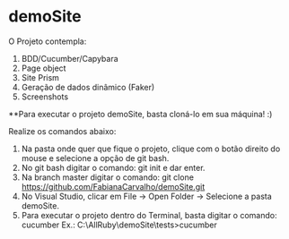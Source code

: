 # demoSite

O Projeto contempla:
1) BDD/Cucumber/Capybara
2) Page object
3) Site Prism
4) Geração de dados dinâmico (Faker)
5) Screenshots

**Para executar o projeto demoSite, basta cloná-lo em sua máquina! :)

Realize os comandos abaixo:
1) Na pasta onde quer que fique o projeto, clique com o botão direito do mouse e selecione a opção de git bash.
2) No git bash digitar o comando: git init e dar enter.
3) Na branch master digitar o comando: git clone https://github.com/FabianaCarvalho/demoSite.git
4) No Visual Studio, clicar em File -> Open Folder -> Selecione a pasta demoSite.
5) Para executar o projeto dentro do Terminal, basta digitar o comando: cucumber 
Ex.: C:\AllRuby\demoSite\tests>cucumber
 
